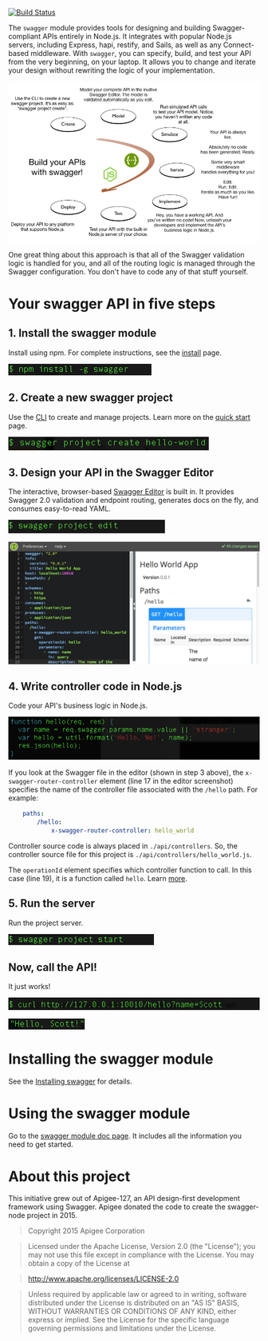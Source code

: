 [![Build Status](https://travis-ci.org/swagger-api/swagger-node.svg?branch=master)](https://travis-ci.org/swagger-api/swagger-node)

The `swagger` module provides tools for designing and building Swagger-compliant APIs entirely in Node.js. It integrates with popular Node.js servers, including Express, hapi, restify, and Sails, as well as any Connect-based middleware. With `swagger`, you can specify, build, and test your API from the very beginning, on your laptop. It allows you to change and iterate your design without rewriting the logic of your implementation.

![alt text](./docs/images/overview2.png)


One great thing about this approach is that all of the Swagger validation logic is handled for you, and all of the routing logic is managed through the Swagger configuration. You don't have to code any of that stuff yourself.  

# Your swagger API in five steps

## 1. Install the swagger module

Install using npm. For complete instructions, see the [install](./docs/install.md) page. 

![alt text](./docs/images/swagger-install.png)

## 2. Create a new swagger project

Use the [CLI](./docs/cli.md) to create and manage projects. Learn more on the [quick start](./docs/quick-start.md) page. 

![alt text](./docs/images/project-create.png)

## 3. Design your API in the Swagger Editor

The interactive, browser-based [Swagger Editor](http://editor.swagger.io/) is built in. It provides Swagger 2.0 validation and endpoint routing, generates docs on the fly, and consumes easy-to-read YAML. 

![alt text](./docs/images/project-start-editor.png)

![alt text](./docs/images/project-editor.png)

## 4. Write controller code in Node.js

Code your API's business logic in Node.js. 

![alt text](./docs/images/project-controller.png)

If you look at the Swagger file in the editor (shown in step 3 above), the `x-swagger-router-controller` element (line 17 in the editor screenshot) specifies the name of the controller file associated with the `/hello` path. For example:

```yaml
    paths:
        /hello:
            x-swagger-router-controller: hello_world
```

Controller source code is always placed in `./api/controllers`. So, the controller source file for this project is `./api/controllers/hello_world.js`. 

The `operationId` element specifies which controller function to call. In this case (line 19), it is a function called `hello`. Learn [more](./docs/controller.md).

## 5. Run the server

Run the project server.

![alt text](./docs/images/project-start.png)

## Now, call the API!

It just works!

![alt text](./docs/images/project-call.png)

![alt text](./docs/images/project-hello.png)

# <a name="installation"></a>Installing the swagger module

See the [Installing swagger](https://github.com/apigee-127/swagger-node/blob/master/docs/install.md) for details. 

# <a name="using"></a>Using the swagger module

Go to the [swagger module doc page](https://github.com/apigee-127/swagger-node/blob/master/docs/README.md). It includes all the information you need to get started. 

# <a name="about"></a>About this project

This initiative grew out of Apigee-127, an API design-first development framework using Swagger. 
Apigee donated the code to create the swagger-node project in 2015.

 >Copyright 2015 Apigee Corporation

 >Licensed under the Apache License, Version 2.0 (the "License");
 you may not use this file except in compliance with the License.
 You may obtain a copy of the License at

 >http://www.apache.org/licenses/LICENSE-2.0

 >Unless required by applicable law or agreed to in writing, software
 distributed under the License is distributed on an "AS IS" BASIS,
 WITHOUT WARRANTIES OR CONDITIONS OF ANY KIND, either express or implied.
 See the License for the specific language governing permissions and
 limitations under the License.
